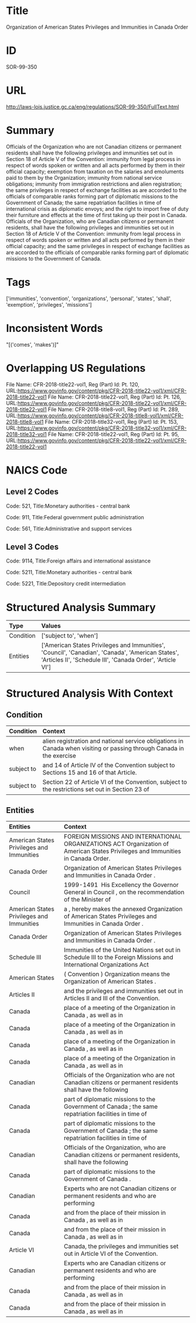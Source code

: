 # Title
Organization of American States Privileges and Immunities in Canada Order


# ID
SOR-99-350

# URL
http://laws-lois.justice.gc.ca/eng/regulations/SOR-99-350/FullText.html


# Summary
Officials of the Organization who are not Canadian citizens or permanent residents shall have the following privileges and immunities set out in Section 18 of Article V of the Convention: immunity from legal process in respect of words spoken or written and all acts performed by them in their official capacity; exemption from taxation on the salaries and emoluments paid to them by the Organization; immunity from national service obligations; immunity from immigration restrictions and alien registration; the same privileges in respect of exchange facilities as are accorded to the officials of comparable ranks forming part of diplomatic missions to the Government of Canada; the same repatriation facilities in time of international crisis as diplomatic envoys; and the right to import free of duty their furniture and effects at the time of first taking up their post in Canada.
Officials of the Organization, who are Canadian citizens or permanent residents, shall have the following privileges and immunities set out in Section 18 of Article V of the Convention: immunity from legal process in respect of words spoken or written and all acts performed by them in their official capacity; and the same privileges in respect of exchange facilities as are accorded to the officials of comparable ranks forming part of diplomatic missions to the Government of Canada.


# Tags
['immunities', 'convention', 'organizations', 'personal', 'states', 'shall', 'exemption', 'privileges', 'missions']


# Inconsistent Words
"[('comes', 'makes')]"


# Overlapping US Regulations
File Name: CFR-2018-title22-vol1, Reg (Part) Id: Pt. 120, URL:https://www.govinfo.gov/content/pkg/CFR-2018-title22-vol1/xml/CFR-2018-title22-vol1
File Name: CFR-2018-title22-vol1, Reg (Part) Id: Pt. 126, URL:https://www.govinfo.gov/content/pkg/CFR-2018-title22-vol1/xml/CFR-2018-title22-vol1
File Name: CFR-2018-title8-vol1, Reg (Part) Id: Pt. 289, URL:https://www.govinfo.gov/content/pkg/CFR-2018-title8-vol1/xml/CFR-2018-title8-vol1
File Name: CFR-2018-title32-vol1, Reg (Part) Id: Pt. 153, URL:https://www.govinfo.gov/content/pkg/CFR-2018-title32-vol1/xml/CFR-2018-title32-vol1
File Name: CFR-2018-title22-vol1, Reg (Part) Id: Pt. 95, URL:https://www.govinfo.gov/content/pkg/CFR-2018-title22-vol1/xml/CFR-2018-title22-vol1



# NAICS Code
## Level 2 Codes
Code: 521, Title:Monetary authorities - central bank

Code: 911, Title:Federal government public administration

Code: 561, Title:Administrative and support services




## Level 3 Codes
Code: 9114, Title:Foreign affairs and international assistance

Code: 5211, Title:Monetary authorities - central bank

Code: 5221, Title:Depository credit intermediation







# Structured Analysis Summary
| Type      | Values                                                                                                                                                         |
|:----------|:---------------------------------------------------------------------------------------------------------------------------------------------------------------|
| Condition | ['subject to', 'when']                                                                                                                                         |
| Entities  | ['American States Privileges and Immunities', 'Council', 'Canadian', 'Canada', 'American States', 'Articles II', 'Schedule III', 'Canada Order', 'Article VI'] |


# Structured Analysis With Context
 


## Condition
| Condition   | Context                                                                                                               |
|:------------|:----------------------------------------------------------------------------------------------------------------------|
| when        | alien registration and national service obligations in Canada when visiting or passing through Canada in the exercise |
| subject to  | and 14 of Article IV of the Convention subject to  Sections 15 and 16 of that Article.                                |
| subject to  | Section 22 of Article VI of the Convention, subject to the restrictions set out in Section 23 of                      |


## Entities
| Entities                                  | Context                                                                                                                           |
|:------------------------------------------|:----------------------------------------------------------------------------------------------------------------------------------|
| American States Privileges and Immunities | FOREIGN MISSIONS AND INTERNATIONAL ORGANIZATIONS ACT Organization of  American States Privileges and Immunities  in Canada Order. |
| Canada Order                              | Organization of American States Privileges and Immunities in Canada Order .                                                       |
| Council                                   | 1999-1491  His Excellency the Governor General in  Council , on the recommendation of the Minister of                             |
| American States Privileges and Immunities | a , hereby makes the annexed Organization of American States Privileges and Immunities  in Canada Order .                         |
| Canada Order                              | Organization of American States Privileges and Immunities in Canada Order  .                                                      |
| Schedule III                              | Immunities of the United Nations set out in Schedule III to the Foreign Missions and International Organizations Act              |
| American States                           | ( Convention ) Organization  means the Organization of  American States .                                                         |
| Articles II                               | and the privileges and immunities set out in Articles II  and III of the Convention.                                              |
| Canada                                    | place of a meeting of the Organization in Canada , as well as in                                                                  |
| Canada                                    | place of a meeting of the Organization in Canada , as well as in                                                                  |
| Canada                                    | place of a meeting of the Organization in Canada , as well as in                                                                  |
| Canada                                    | place of a meeting of the Organization in Canada , as well as in                                                                  |
| Canadian                                  | Officials of the Organization who are not  Canadian citizens or permanent residents shall have the following                      |
| Canada                                    | part of diplomatic missions to the Government of Canada ; the same repatriation facilities in time of                             |
| Canada                                    | part of diplomatic missions to the Government of Canada ; the same repatriation facilities in time of                             |
| Canadian                                  | Officials of the Organization, who are  Canadian citizens or permanent residents, shall have the following                        |
| Canada                                    | part of diplomatic missions to the Government of Canada .                                                                         |
| Canadian                                  | Experts who are not  Canadian citizens or permanent residents and who are performing                                              |
| Canada                                    | and from the place of their mission in Canada , as well as in                                                                     |
| Canada                                    | and from the place of their mission in Canada , as well as in                                                                     |
| Article VI                                | Canada, the privileges and immunities set out in Article VI  of the Convention.                                                   |
| Canadian                                  | Experts who are  Canadian citizens or permanent residents and who are performing                                                  |
| Canada                                    | and from the place of their mission in Canada , as well as in                                                                     |
| Canada                                    | and from the place of their mission in Canada , as well as in                                                                     |


